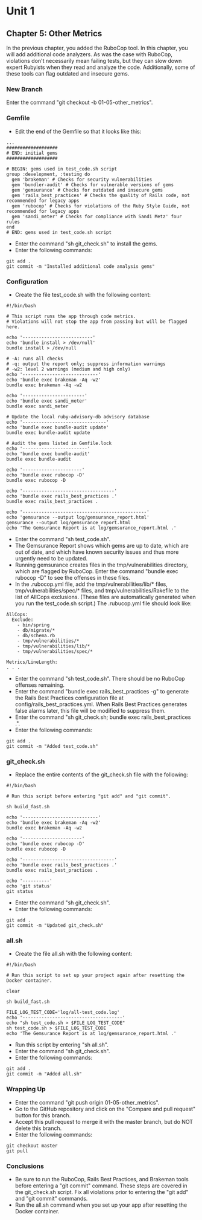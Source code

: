 # Unit 1
## Chapter 5: Other Metrics
In the previous chapter, you added the RuboCop tool.  In this chapter, you will add additional code analyzers.  As was the case with RuboCop, violations don't necessarily mean failing tests, but they can slow down expert Rubyists when they read and analyze the code.  Additionally, some of these tools can flag outdated and insecure gems.

### New Branch
Enter the command "git checkout -b 01-05-other_metrics".

### Gemfile
* Edit the end of the Gemfile so that it looks like this:
```
...
###################
# END: initial gems
###################

# BEGIN: gems used in test_code.sh script
group :development, :testing do
  gem 'brakeman' # Checks for security vulnerabilities
  gem 'bundler-audit' # Checks for vulnerable versions of gems
  gem 'gemsurance' # Checks for outdated and insecure gems
  gem 'rails_best_practices' # Checks the quality of Rails code, not recommended for legacy apps
  gem 'rubocop' # Checks for violations of the Ruby Style Guide, not recommended for legacy apps
  gem 'sandi_meter' # Checks for compliance with Sandi Metz' four rules
end
# END: gems used in test_code.sh script
```
* Enter the command "sh git_check.sh" to install the gems.
* Enter the following commands:
```
git add .
git commit -m "Installed additional code analysis gems" 
```
### Configuration
* Create the file test_code.sh with the following content:
```
#!/bin/bash

# This script runs the app through code metrics.
# Violations will not stop the app from passing but will be flagged here.

echo '--------------------------'
echo 'bundle install > /dev/null'
bundle install > /dev/null

# -A: runs all checks
# -q: output the report only; suppress information warnings
# -w2: level 2 warnings (medium and high only)
echo '----------------------------'
echo 'bundle exec brakeman -Aq -w2'
bundle exec brakeman -Aq -w2

echo '-----------------------'
echo 'bundle exec sandi_meter'
bundle exec sandi_meter

# Update the local ruby-advisory-db advisory database
echo '-------------------------------'
echo 'bundle exec bundle-audit update'
bundle exec bundle-audit update

# Audit the gems listed in Gemfile.lock
echo '------------------------'
echo 'bundle exec bundle-audit'
bundle exec bundle-audit

echo '----------------------'
echo 'bundle exec rubocop -D'
bundle exec rubocop -D

echo '----------------------------------'
echo 'bundle exec rails_best_practices .'
bundle exec rails_best_practices .

echo '----------------------------------------------'
echo 'gemsurance --output log/gemsurance_report.html'
gemsurance --output log/gemsurance_report.html
echo 'The Gemsurance Report is at log/gemsurance_report.html .'
```
* Enter the command "sh test_code.sh".
* The Gemsurance Report shows which gems are up to date, which are out of date, and which have known security issues and thus more urgently need to be updated.
* Running gemsurance creates files in the tmp/vulnerabilities directory, which are flagged by RuboCop.  Enter the command "bundle exec rubocop -D" to see the offenses in these files.
* In the .rubocop.yml file, add the tmp/vulnerabilities/lib/\* files, tmp/vulnerabilities/spec/\* files, and tmp/vulnerabilities/Rakefile to the list of AllCops exclusions.  (These files are automatically generated when you run the test_code.sh script.)  The .rubucop.yml file should look like:
```
AllCops:
  Exclude:
    - bin/spring
    - db/migrate/*
    - db/schema.rb
    - tmp/vulnerabilities/*
    - tmp/vulnerabilities/lib/*
    - tmp/vulnerabilities/spec/*
    
Metrics/LineLength:
. . .
```
* Enter the command "sh test_code.sh".  There should be no RuboCop offenses remaining.
* Enter the command "bundle exec rails_best_practices -g" to generate the Rails Best Practices configuration file at config/rails_best_practices.yml.  When Rails Best Practices generates false alarms later, this file will be modified to suppress them.
* Enter the command "sh git_check.sh; bundle exec rails_best_practices .".
* Enter the following commands:
```
git add .
git commit -m "Added test_code.sh" 
```

### git_check.sh
* Replace the entire contents of the git_check.sh file with the following:
```
#!/bin/bash

# Run this script before entering "git add" and "git commit".

sh build_fast.sh

echo '----------------------------'
echo 'bundle exec brakeman -Aq -w2'
bundle exec brakeman -Aq -w2

echo '----------------------'
echo 'bundle exec rubocop -D'
bundle exec rubocop -D

echo '----------------------------------'
echo 'bundle exec rails_best_practices .'
bundle exec rails_best_practices .

echo '----------'
echo 'git status'
git status
```
* Enter the command "sh git_check.sh".
* Enter the following commands:
```
git add .
git commit -m "Updated git_check.sh" 
```

### all.sh
* Create the file all.sh with the following content:
```
#!/bin/bash

# Run this script to set up your project again after resetting the Docker container.

clear

sh build_fast.sh

FILE_LOG_TEST_CODE='log/all-test_code.log'
echo '-------------------------------------'
echo "sh test_code.sh > $FILE_LOG_TEST_CODE"
sh test_code.sh > $FILE_LOG_TEST_CODE
echo 'The Gemsurance Report is at log/gemsurance_report.html .'
```
* Run this script by entering "sh all.sh".
* Enter the command "sh git_check.sh".
* Enter the following commands:
```
git add .
git commit -m "Added all.sh"
```

### Wrapping Up
* Enter the command "git push origin 01-05-other_metrics".
* Go to the GitHub repository and click on the "Compare and pull request" button for this branch.
* Accept this pull request to merge it with the master branch, but do NOT delete this branch.
* Enter the following commands:
```
git checkout master
git pull
```

### Conclusions
* Be sure to run the RuboCop, Rails Best Practices, and Brakeman tools before entering a "git commit" command.  These steps are covered in the git_check.sh script.  Fix all violations prior to entering the "git add" and "git commit" commands.
* Run the all.sh command when you set up your app after resetting the Docker container.

